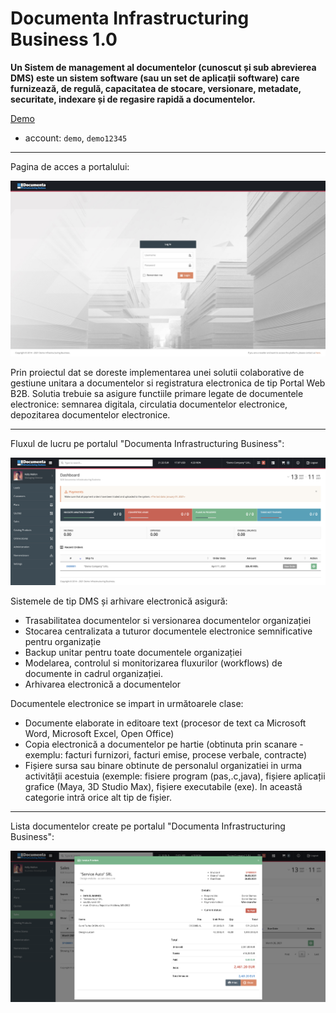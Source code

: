 # Documenta Infrastructuring Business 1.0

**Un Sistem de management al documentelor (cunoscut și sub abrevierea DMS) este un sistem software (sau un set de aplicații software) care furnizează, de regulă, capacitatea de stocare, versionare, metadate, securitate, indexare și de regasire rapidă a documentelor.**

[Demo](http://demo.spacecore.md/)

- account: `demo`, `demo12345`

---

Pagina de acces a portalului:

![Login Page](/images/Screenshot%202021-04-11%20at%2011.16.34.png)

Prin proiectul dat se doreste implementarea unei solutii colaborative de gestiune unitara a documentelor si registratura electronica de tip Portal Web B2B. Solutia trebuie sa asigure functiile primare legate de documentele electronice: semnarea digitala, circulatia documentelor electronice, depozitarea documentelor electronice.

---

Fluxul de lucru pe portalul "Documenta Infrastructuring Business":

![Home Page](/images/Screenshot%202021-04-11%20at%2011.21.32.png)

Sistemele de tip DMS și arhivare electronică asigură:

- Trasabilitatea documentelor si versionarea documentelor organizației
- Stocarea centralizata a tuturor documentele electronice semnificative pentru organizație
- Backup unitar pentru toate documentele organizației
- Modelarea, controlul si monitorizarea fluxurilor (workflows) de documente in cadrul organizației.
- Arhivarea electronică a documentelor

Documentele electronice se impart in următoarele clase:

- Documente elaborate in editoare text (procesor de text ca Microsoft Word, Microsoft Excel, Open Office)
- Copia electronică a documentelor pe hartie (obtinuta prin scanare - exemplu: facturi furnizori, facturi emise, procese verbale, contracte)
- Fișiere sursa sau binare obtinute de personalul organizatiei in urma activității acestuia (exemple: fisiere program (pas,.c,java), fișiere aplicații grafice (Maya, 3D Studio Max), fișiere executabile (exe). In această categorie intră orice alt tip de fișier.

---

Lista documentelor create pe portalul "Documenta Infrastructuring Business":

![Documents Page](/images/Screenshot%202021-04-11%20at%2011.31.05.png)
